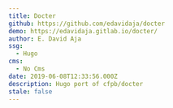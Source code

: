 ```yaml
---
title: Docter
github: https://github.com/edavidaja/docter
demo: https://edavidaja.gitlab.io/docter/
author: E. David Aja
ssg:
  - Hugo
cms:
  - No Cms
date: 2019-06-08T12:33:56.000Z
description: Hugo port of cfpb/docter
stale: false
---
```

